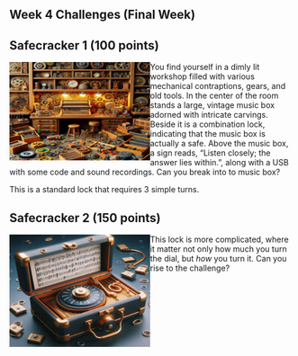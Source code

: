 ## Week 4 Challenges (Final Week)

## Safecracker 1 (100 points)

<img src="https://github.com/TrustworthyComputing/csaw_esc_2024/blob/main/challenges/week4/shop.jpg" alt="" align="left" width="250" height="175" title="Shop">

You find yourself in a dimly lit workshop filled with various mechanical contraptions, gears, and old tools. In the center of the room stands a large, vintage music box adorned with intricate carvings. Beside it is a combination lock, indicating that the music box is actually a safe. Above the music box, a sign reads, “Listen closely; the answer lies within.”, along with a USB with some code and sound recordings. Can you break into to music box?

This is a standard lock that requires 3 simple turns.

## Safecracker 2 (150  points)

<img src="https://github.com/TrustworthyComputing/csaw_esc_2024/blob/main/challenges/week4/musicbox.jpg" alt="" align="left" width="250" height="200" title="Musicbox">

This lock is more complicated, where it matter not only how much you turn the dial, but *how* you turn it. Can you rise to the challenge?
